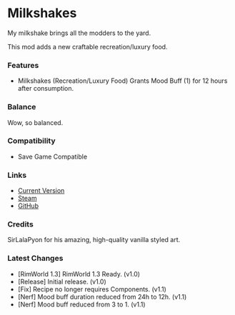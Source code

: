 # Milkshakes

My milkshake brings all the modders to the yard.

This mod adds a new craftable recreation/luxury food.

### Features

- Milkshakes (Recreation/Luxury Food)
Grants Mood Buff (1) for 12 hours after consumption.

### Balance

Wow, so balanced.

### Compatibility

- Save Game Compatible

### Links

- [Current Version](https://github.com/Sierra0001/Milkshakes/releases/tag/v1.1)
- [Steam](https://steamcommunity.com/sharedfiles/filedetails/?id=2591782692)
- [GitHub](https://github.com/Sierra0001/Milkshakes)

### Credits

SirLalaPyon for his amazing, high-quality vanilla styled art.

### Latest Changes

- [RimWorld 1.3] RimWorld 1.3 Ready. (v1.0)
- [Release] Initial release. (v1.0)
- [Fix] Recipe no longer requires Components. (v1.1)
- [Nerf] Mood buff duration reduced from 24h to 12h. (v1.1)
- [Nerf] Mood buff reduced from 3 to 1. (v1.1)